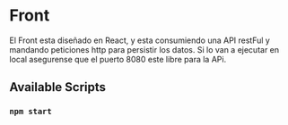 # Front

El Front esta diseñado en React, y esta consumiendo una API restFul y mandando peticiones http para persistir los datos.
Si lo van a ejecutar en local asegurense que el puerto 8080 este libre para la APi.

## Available Scripts

### `npm start`
